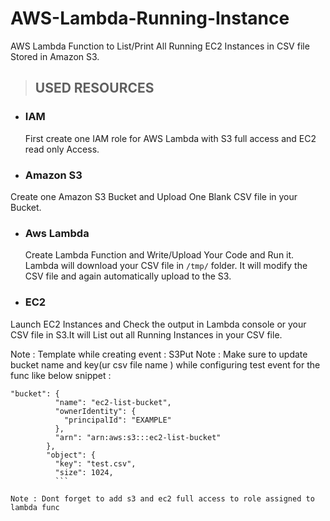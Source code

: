 # AWS-Lambda-Running-Instance
AWS Lambda Function to List/Print All Running EC2 Instances in CSV file Stored in Amazon S3.

>  ## USED RESOURCES

- ### IAM
  First create one IAM role for AWS Lambda with S3 full access and EC2 read only Access.

- ### Amazon S3
 Create one Amazon S3 Bucket and Upload One Blank CSV file in  your Bucket. 
 
 - ### Aws Lambda
   Create Lambda Function and Write/Upload Your Code and Run it. Lambda will download your CSV file in `/tmp/` folder. It will modify the CSV file and again automatically upload to the S3.
   
 - ### EC2
Launch EC2 Instances  and Check the output in Lambda console or your CSV file in S3.It will List out all Running Instances in your CSV file.



Note : Template while creating event : S3Put
Note : Make sure to update bucket name and key(ur csv file name ) while configuring test event for the func like below snippet :
```
"bucket": {
          "name": "ec2-list-bucket",
          "ownerIdentity": {
            "principalId": "EXAMPLE"
          },
          "arn": "arn:aws:s3:::ec2-list-bucket"
        },
        "object": {
          "key": "test.csv",
          "size": 1024,
          ```

Note : Dont forget to add s3 and ec2 full access to role assigned to lambda func
